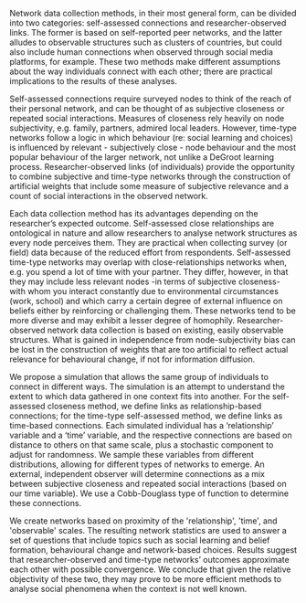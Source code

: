 Network data collection methods, in their most general form, can be divided into two categories: self-assessed connections and researcher-observed links. The former is based on self-reported peer networks, and the latter alludes to observable structures such as clusters of countries, but could also include human connections when observed through social media platforms, for example. These two methods make different assumptions about the way individuals connect with each other; there are practical implications to the results of these analyses.

Self-assessed connections require surveyed nodes to think of the reach of their personal network, and can be thought of as subjective closeness or repeated social interactions. Measures of closeness rely heavily on node subjectivity, e.g. family, partners, admired local leaders. However, time-type networks follow a logic in which behaviour (re: social learning and choices) is influenced by relevant - subjectively close - node behaviour and the most popular behaviour of the larger network, not unlike a DeGroot learning process. Researcher-observed links (of individuals) provide the opportunity to combine subjective and time-type networks through the construction of artificial weights that include some measure of subjective relevance and a count of social interactions in the observed network.

Each data collection method has its advantages depending on the researcher’s expected outcome. Self-assessed close relationships are ontological in nature and allow researchers to analyse network structures as every node perceives them. They are practical when collecting survey (or field) data because of the reduced effort from respondents. Self-assessed time-type networks may overlap with close-relationships networks when, e.g. you spend a lot of time with your partner. They differ, however, in that they may include less relevant nodes -in terms of subjective closeness- with whom you interact constantly due to environmental circumstances (work, school) and which carry a certain degree of external influence on beliefs either by reinforcing or challenging them. These networks tend to be more diverse and may exhibit a lesser degree of homophily. Researcher-observed network data collection is based on existing, easily observable structures. What is gained in independence from node-subjectivity bias can be lost in the construction of weights that are too artificial to reflect actual relevance for behavioural change, if not for information diffusion. 

We propose a simulation that allows the same group of individuals to connect in different ways. The simulation is an attempt to understand the extent to which data gathered in one context fits into another. For the self-assessed closeness method, we define links as relationship-based connections; for the time-type self-assessed method, we define links as time-based connections. Each simulated individual has a ‘relationship’ variable and a ‘time’ variable, and the respective connections are based on distance to others on that same scale, plus a stochastic component to adjust for randomness. We sample these variables from different distributions, allowing for different types of networks to emerge. An external, independent observer will determine connections as a mix between subjective closeness and repeated social interactions (based on our time variable). We use a Cobb-Douglass type of function to determine these connections.

We create networks based on proximity of the 'relationship', 'time', and 'observable' scales. The resulting network statistics are used to answer a set of questions that include topics such as social learning and belief formation, behavioural change and network-based choices. Results suggest that researcher-observed and time-type networks’ outcomes approximate each other with possible convergence. We conclude that given the relative objectivity of these two, they may prove to be more efficient methods to analyse social phenomena when the context is not well known.  
